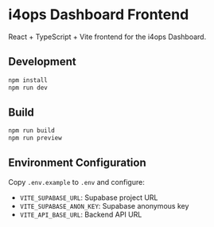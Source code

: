 # i4ops Dashboard Frontend

React + TypeScript + Vite frontend for the i4ops Dashboard.

## Development

```bash
npm install
npm run dev
```

## Build

```bash
npm run build
npm run preview
```

## Environment Configuration

Copy `.env.example` to `.env` and configure:

- `VITE_SUPABASE_URL`: Supabase project URL
- `VITE_SUPABASE_ANON_KEY`: Supabase anonymous key
- `VITE_API_BASE_URL`: Backend API URL
